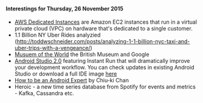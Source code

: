 #### Interestings for Thursday, 26 November 2015

* [AWS Dedicated Instances](http://docs.aws.amazon.com/AmazonVPC/latest/UserGuide/dedicated-instance.html) are Amazon EC2 instances that run in a virtual private cloud (VPC) on hardware that's dedicated to a single customer. 
* 1.1 Billion NY Uber Rides analyzied (http://toddwschneider.com/posts/analyzing-1-1-billion-nyc-taxi-and-uber-trips-with-a-vengeance/)
* [Musuem of the World](https://britishmuseum.withgoogle.com/) the British Museum and Google
* [Android Studio 2.0](http://android-developers.blogspot.sg/2015/11/android-studio-20-preview.html) featuring Instant Run that will dramatically improve your development workflow. You can check updates in existing Android Studio or download a full IDE image [here](http://tools.android.com/download/studio/builds/2-0-preview)
* [How to be an Android Expert](https://www.youtube.com/watch?v=PeKKzeAte30) by Chiu-ki Chan
* Heroic - a new time series database from Spotify for events and metrics -
Kafka, Cassandra etc.
